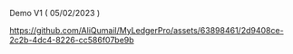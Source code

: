 Demo V1 ( 05/02/2023 )

https://github.com/AliQumail/MyLedgerPro/assets/63898461/2d9408ce-2c2b-4dc4-8226-cc586f07be9b


